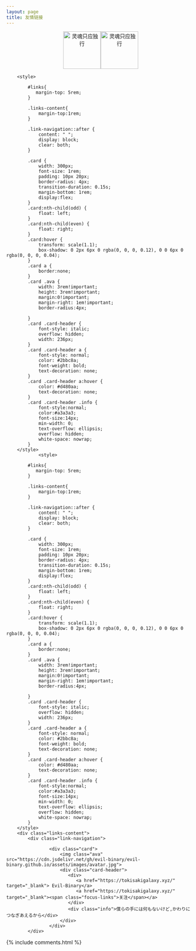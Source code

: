 ```yaml
---
layout: page
title: 友情链接
---
```


<center class="half">
    <a href="https://puppetsheep.cn/"><img src="https://puppetsheep.cn/images/icons/icon_192.png" width="100" height="100" alt="灵魂只应独行" /></a><a href="https://puppetsheep.cn/"><img src="https://puppetsheep.cn/images/icons/icon_192.png" width="100" height="100" alt="灵魂只应独行" /></a>
</center>

        <style>

            #links{
               margin-top: 5rem;
            }

            .links-content{
                margin-top:1rem;
            }

            .link-navigation::after {
                content: " ";
                display: block;
                clear: both;
            }

            .card {
                width: 300px;
                font-size: 1rem;
                padding: 10px 20px;
                border-radius: 4px;
                transition-duration: 0.15s;
                margin-bottom: 1rem;
                display:flex;
            }
            .card:nth-child(odd) {
                float: left;
            }
            .card:nth-child(even) {
                float: right;
            }
            .card:hover {
                transform: scale(1.1);
                box-shadow: 0 2px 6px 0 rgba(0, 0, 0, 0.12), 0 0 6px 0 rgba(0, 0, 0, 0.04);
            }
            .card a {
                border:none;
            }
            .card .ava {
                width: 3rem!important;
                height: 3rem!important;
                margin:0!important;
                margin-right: 1em!important;
                border-radius:4px;

            }
            .card .card-header {
                font-style: italic;
                overflow: hidden;
                width: 236px;
            }
            .card .card-header a {
                font-style: normal;
                color: #2bbc8a;
                font-weight: bold;
                text-decoration: none;
            }
            .card .card-header a:hover {
                color: #d480aa;
                text-decoration: none;
            }
            .card .card-header .info {
                font-style:normal;
                color:#a3a3a3;
                font-size:14px;
                min-width: 0;
                text-overflow: ellipsis;
                overflow: hidden;
                white-space: nowrap;
            }
        </style>
                <style>

            #links{
               margin-top: 5rem;
            }

            .links-content{
                margin-top:1rem;
            }

            .link-navigation::after {
                content: " ";
                display: block;
                clear: both;
            }

            .card {
                width: 300px;
                font-size: 1rem;
                padding: 10px 20px;
                border-radius: 4px;
                transition-duration: 0.15s;
                margin-bottom: 1rem;
                display:flex;
            }
            .card:nth-child(odd) {
                float: left;
            }
            .card:nth-child(even) {
                float: right;
            }
            .card:hover {
                transform: scale(1.1);
                box-shadow: 0 2px 6px 0 rgba(0, 0, 0, 0.12), 0 0 6px 0 rgba(0, 0, 0, 0.04);
            }
            .card a {
                border:none;
            }
            .card .ava {
                width: 3rem!important;
                height: 3rem!important;
                margin:0!important;
                margin-right: 1em!important;
                border-radius:4px;

            }
            .card .card-header {
                font-style: italic;
                overflow: hidden;
                width: 236px;
            }
            .card .card-header a {
                font-style: normal;
                color: #2bbc8a;
                font-weight: bold;
                text-decoration: none;
            }
            .card .card-header a:hover {
                color: #d480aa;
                text-decoration: none;
            }
            .card .card-header .info {
                font-style:normal;
                color:#a3a3a3;
                font-size:14px;
                min-width: 0;
                text-overflow: ellipsis;
                overflow: hidden;
                white-space: nowrap;
            }
        </style>
        <div class="links-content">
            <div class="link-navigation">               

                    <div class="card">
                        <img class="ava" src="https://cdn.jsdelivr.net/gh/evil-binary/evil-binary.github.io/assets/images/avatar.jpg">
                        <div class="card-header">
                           <div>
                              <a href="https://tokisakigalaxy.xyz/" target="_blank"> Evil-Binary</a>
                              <a href="https://tokisakigalaxy.xyz/" target="_blank"><span class="focus-links">关注</span></a>
                           </div>
                           <div class="info">僕らの手には何もないけど,かわりに　つなぎあえるから</div>
                        </div>
                    </div>
            </div>
            
            
<script>
        document.querySelectorAll('.github-emoji')
          .forEach(el => {
            if (!el.dataset.src) { return; }
            const img = document.createElement('img');
            img.style = 'display:none !important;';
            img.src = el.dataset.src;
            img.addEventListener('error', () => {
              img.remove();
              el.style.color = 'inherit';
              el.style.backgroundImage = 'none';
              el.style.background = 'none';
            });
            img.addEventListener('load', () => {
              img.remove();
            });
            document.body.appendChild(img);
          });
</script>

{% include comments.html %}
